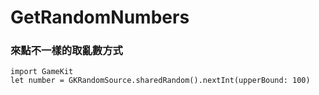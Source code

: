 # GetRandomNumbers

### 來點不一樣的取亂數方式
```
import GameKit
let number = GKRandomSource.sharedRandom().nextInt(upperBound: 100)
          
```

